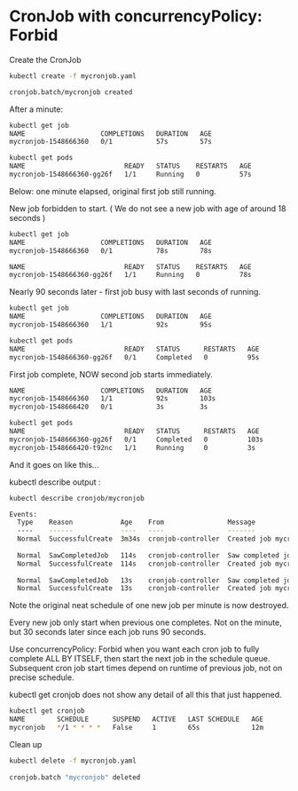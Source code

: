 # CronJob with concurrencyPolicy: Forbid

Create the CronJob

```bash
kubectl create -f mycronjob.yaml

cronjob.batch/mycronjob created
```

After a minute:

```bash
kubectl get job
NAME                   COMPLETIONS   DURATION   AGE
mycronjob-1548666360   0/1           57s        57s

kubectl get pods
NAME                         READY   STATUS    RESTARTS   AGE
mycronjob-1548666360-gg26f   1/1     Running   0          57s
```

Below: one minute elapsed, original first job still running.

New job forbidden to start. ( We do not see a new job with age of around 18 seconds )

```bash
kubectl get job
NAME                   COMPLETIONS   DURATION   AGE
mycronjob-1548666360   0/1           78s        78s

NAME                         READY   STATUS    RESTARTS   AGE
mycronjob-1548666360-gg26f   1/1     Running   0          78s
```

Nearly 90 seconds later - first job busy with last seconds of running.

```bash
kubectl get job
NAME                   COMPLETIONS   DURATION   AGE
mycronjob-1548666360   1/1           92s        95s

kubectl get pods
NAME                         READY   STATUS      RESTARTS   AGE
mycronjob-1548666360-gg26f   0/1     Completed   0          95s
```

First job complete, NOW second job starts immediately.

```bash
NAME                   COMPLETIONS   DURATION   AGE
mycronjob-1548666360   1/1           92s        103s
mycronjob-1548666420   0/1           3s         3s

kubectl get pods
NAME                         READY   STATUS      RESTARTS   AGE
mycronjob-1548666360-gg26f   0/1     Completed   0          103s
mycronjob-1548666420-t92nc   1/1     Running     0          3s
```

And it goes on like this...

kubectl describe output :

```bash
kubectl describe cronjob/mycronjob

Events:
  Type    Reason            Age    From                Message
  ----    ------            ----   ----                -------
  Normal  SuccessfulCreate  3m34s  cronjob-controller  Created job mycronjob-1548666360
  
  Normal  SawCompletedJob   114s   cronjob-controller  Saw completed job: mycronjob-1548666360
  Normal  SuccessfulCreate  114s   cronjob-controller  Created job mycronjob-1548666420
  
  Normal  SawCompletedJob   13s    cronjob-controller  Saw completed job: mycronjob-1548666420
  Normal  SuccessfulCreate  13s    cronjob-controller  Created job mycronjob-1548666540
  ```

  Note the original neat schedule of one new job per minute is now destroyed.

Every new job only start when previous one completes. Not on the minute, but 30
seconds later since each job runs 90 seconds.

Use concurrencyPolicy: Forbid when you want each cron job to fully complete ALL BY
ITSELF, then start the next job in the schedule queue. Subsequent cron job start
times depend on runtime of previous job, not on precise schedule.

kubectl get cronjob does not show any detail of all this that just happened.

```bash
kubectl get cronjob
NAME        SCHEDULE      SUSPEND   ACTIVE   LAST SCHEDULE   AGE
mycronjob   */1 * * * *   False     1        65s             12m
```

Clean up

```bash
kubectl delete -f mycronjob.yaml 
   
cronjob.batch "mycronjob" deleted
```

